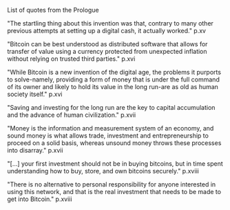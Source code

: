 List of quotes from the Prologue

"The startling thing about this invention was that, contrary to many other previous attempts at setting up a digital cash, it actually worked." p.xv

"Bitcoin can be best understood as distributed software that allows for transfer of value using a currency protected from unexpected inflation without relying on trusted third parties." p.xvi

"While Bitcoin is a new invention of the digital age, the problems it purports to solve-namely, providing a form of money that is under the full command of its owner and likely to hold its value in the long run-are as old as human society itself." p.xvi

"Saving and investing for the long run are the key to capital accumulation and the advance of human civilization." p.xvii

"Money is the information and measurement system of an economy, and sound money is what allows trade, investment and entrepreneurship to proceed on a solid basis, whereas unsound money throws these processes into disarray." p.xvii

"[...] your first investment should not be in buying bitcoins, but in time spent understanding how to buy, store, and own bitcoins securely." p.xviii

"There is no alternative to personal responsibility for anyone interested in using this network, and that is the real investment that needs to be made to get into Bitcoin." p.xviii

